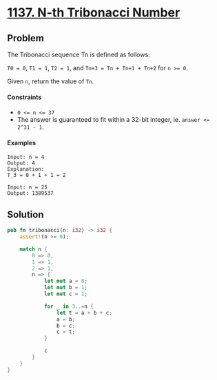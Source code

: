 # [1137. N-th Tribonacci Number](https://leetcode.com/problems/n-th-tribonacci-number/)

## Problem

The Tribonacci sequence Tn is defined as follows:

`T0 = 0`, `T1 = 1`, `T2 = 1`, and `Tn+3 = Tn + Tn+1 + Tn+2` for `n >= 0`.

Given `n`, return the value of `Tn`.

#### Constraints

* `0 <= n <= 37`
* The answer is guaranteed to fit within a 32-bit integer,
  ie. `answer <= 2^31 - 1`.

#### Examples

```text
Input: n = 4
Output: 4
Explanation:
T_3 = 0 + 1 + 1 = 2
```

```text
Input: n = 25
Output: 1389537
```

## Solution

````rust
pub fn tribonacci(n: i32) -> i32 {
    assert!(n >= 0);

    match n {
        0 => 0,
        1 => 1,
        2 => 1,
        n => {
            let mut a = 0;
            let mut b = 1;
            let mut c = 1;

            for _ in 3..=n {
                let t = a + b + c;
                a = b;
                b = c;
                c = t;
            }

            c
        }
    }
}
````